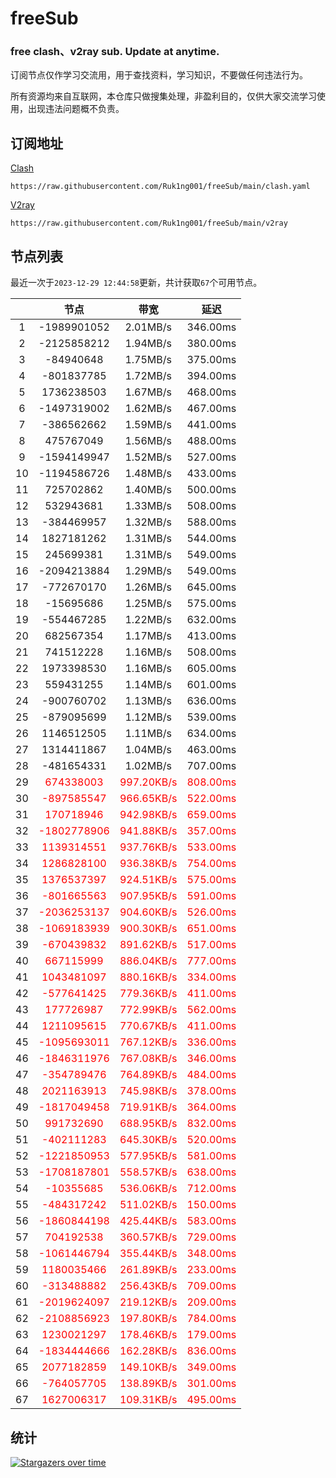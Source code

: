 # freeSub
### free clash、v2ray sub. Update at anytime.

订阅节点仅作学习交流用，用于查找资料，学习知识，不要做任何违法行为。

所有资源均来自互联网，本仓库只做搜集处理，非盈利目的，仅供大家交流学习使用，出现违法问题概不负责。

## 订阅地址
[Clash](https://raw.githubusercontent.com/Ruk1ng001/freeSub/main/clash.yaml)
```
https://raw.githubusercontent.com/Ruk1ng001/freeSub/main/clash.yaml
```
[V2ray](https://raw.githubusercontent.com/Ruk1ng001/freeSub/main/v2ray)
```
https://raw.githubusercontent.com/Ruk1ng001/freeSub/main/v2ray
```

## 节点列表

最近一次于`2023-12-29 12:44:58`更新，共计获取`67`个可用节点。

|  | 节点 | 带宽 | 延迟 |
|:-:|:--:|:--:|:--:|
 | 1 | -1989901052 | 2.01MB/s | 346.00ms |
 | 2 | -2125858212 | 1.94MB/s | 380.00ms |
 | 3 | -84940648 | 1.75MB/s | 375.00ms |
 | 4 | -801837785 | 1.72MB/s | 394.00ms |
 | 5 | 1736238503 | 1.67MB/s | 468.00ms |
 | 6 | -1497319002 | 1.62MB/s | 467.00ms |
 | 7 | -386562662 | 1.59MB/s | 441.00ms |
 | 8 | 475767049 | 1.56MB/s | 488.00ms |
 | 9 | -1594149947 | 1.52MB/s | 527.00ms |
 | 10 | -1194586726 | 1.48MB/s | 433.00ms |
 | 11 | 725702862 | 1.40MB/s | 500.00ms |
 | 12 | 532943681 | 1.33MB/s | 508.00ms |
 | 13 | -384469957 | 1.32MB/s | 588.00ms |
 | 14 | 1827181262 | 1.31MB/s | 544.00ms |
 | 15 | 245699381 | 1.31MB/s | 549.00ms |
 | 16 | -2094213884 | 1.29MB/s | 549.00ms |
 | 17 | -772670170 | 1.26MB/s | 645.00ms |
 | 18 | -15695686 | 1.25MB/s | 575.00ms |
 | 19 | -554467285 | 1.22MB/s | 632.00ms |
 | 20 | 682567354 | 1.17MB/s | 413.00ms |
 | 21 | 741512228 | 1.16MB/s | 508.00ms |
 | 22 | 1973398530 | 1.16MB/s | 605.00ms |
 | 23 | 559431255 | 1.14MB/s | 601.00ms |
 | 24 | -900760702 | 1.13MB/s | 636.00ms |
 | 25 | -879095699 | 1.12MB/s | 539.00ms |
 | 26 | 1146512505 | 1.11MB/s | 634.00ms |
 | 27 | 1314411867 | 1.04MB/s | 463.00ms |
 | 28 | -481654331 | 1.02MB/s | 707.00ms |
 | 29 | <font color=red>674338003</font> | <font color=red>997.20KB/s</font> | <font color=red>808.00ms</font> |
 | 30 | <font color=red>-897585547</font> | <font color=red>966.65KB/s</font> | <font color=red>522.00ms</font> |
 | 31 | <font color=red>170718946</font> | <font color=red>942.98KB/s</font> | <font color=red>659.00ms</font> |
 | 32 | <font color=red>-1802778906</font> | <font color=red>941.88KB/s</font> | <font color=red>357.00ms</font> |
 | 33 | <font color=red>1139314551</font> | <font color=red>937.76KB/s</font> | <font color=red>533.00ms</font> |
 | 34 | <font color=red>1286828100</font> | <font color=red>936.38KB/s</font> | <font color=red>754.00ms</font> |
 | 35 | <font color=red>1376537397</font> | <font color=red>924.51KB/s</font> | <font color=red>575.00ms</font> |
 | 36 | <font color=red>-801665563</font> | <font color=red>907.95KB/s</font> | <font color=red>591.00ms</font> |
 | 37 | <font color=red>-2036253137</font> | <font color=red>904.60KB/s</font> | <font color=red>526.00ms</font> |
 | 38 | <font color=red>-1069183939</font> | <font color=red>900.30KB/s</font> | <font color=red>651.00ms</font> |
 | 39 | <font color=red>-670439832</font> | <font color=red>891.62KB/s</font> | <font color=red>517.00ms</font> |
 | 40 | <font color=red>667115999</font> | <font color=red>886.04KB/s</font> | <font color=red>777.00ms</font> |
 | 41 | <font color=red>1043481097</font> | <font color=red>880.16KB/s</font> | <font color=red>334.00ms</font> |
 | 42 | <font color=red>-577641425</font> | <font color=red>779.36KB/s</font> | <font color=red>411.00ms</font> |
 | 43 | <font color=red>177726987</font> | <font color=red>772.99KB/s</font> | <font color=red>562.00ms</font> |
 | 44 | <font color=red>1211095615</font> | <font color=red>770.67KB/s</font> | <font color=red>411.00ms</font> |
 | 45 | <font color=red>-1095693011</font> | <font color=red>767.12KB/s</font> | <font color=red>336.00ms</font> |
 | 46 | <font color=red>-1846311976</font> | <font color=red>767.08KB/s</font> | <font color=red>346.00ms</font> |
 | 47 | <font color=red>-354789476</font> | <font color=red>764.89KB/s</font> | <font color=red>484.00ms</font> |
 | 48 | <font color=red>2021163913</font> | <font color=red>745.98KB/s</font> | <font color=red>378.00ms</font> |
 | 49 | <font color=red>-1817049458</font> | <font color=red>719.91KB/s</font> | <font color=red>364.00ms</font> |
 | 50 | <font color=red>991732690</font> | <font color=red>688.95KB/s</font> | <font color=red>832.00ms</font> |
 | 51 | <font color=red>-402111283</font> | <font color=red>645.30KB/s</font> | <font color=red>520.00ms</font> |
 | 52 | <font color=red>-1221850953</font> | <font color=red>577.95KB/s</font> | <font color=red>581.00ms</font> |
 | 53 | <font color=red>-1708187801</font> | <font color=red>558.57KB/s</font> | <font color=red>638.00ms</font> |
 | 54 | <font color=red>-10355685</font> | <font color=red>536.06KB/s</font> | <font color=red>712.00ms</font> |
 | 55 | <font color=red>-484317242</font> | <font color=red>511.02KB/s</font> | <font color=red>150.00ms</font> |
 | 56 | <font color=red>-1860844198</font> | <font color=red>425.44KB/s</font> | <font color=red>583.00ms</font> |
 | 57 | <font color=red>704192538</font> | <font color=red>360.57KB/s</font> | <font color=red>729.00ms</font> |
 | 58 | <font color=red>-1061446794</font> | <font color=red>355.44KB/s</font> | <font color=red>348.00ms</font> |
 | 59 | <font color=red>1180035466</font> | <font color=red>261.89KB/s</font> | <font color=red>233.00ms</font> |
 | 60 | <font color=red>-313488882</font> | <font color=red>256.43KB/s</font> | <font color=red>709.00ms</font> |
 | 61 | <font color=red>-2019624097</font> | <font color=red>219.12KB/s</font> | <font color=red>209.00ms</font> |
 | 62 | <font color=red>-2108856923</font> | <font color=red>197.80KB/s</font> | <font color=red>784.00ms</font> |
 | 63 | <font color=red>1230021297</font> | <font color=red>178.46KB/s</font> | <font color=red>179.00ms</font> |
 | 64 | <font color=red>-1834444666</font> | <font color=red>162.28KB/s</font> | <font color=red>836.00ms</font> |
 | 65 | <font color=red>2077182859</font> | <font color=red>149.10KB/s</font> | <font color=red>349.00ms</font> |
 | 66 | <font color=red>-764057705</font> | <font color=red>138.89KB/s</font> | <font color=red>301.00ms</font> |
 | 67 | <font color=red>1627006317</font> | <font color=red>109.31KB/s</font> | <font color=red>495.00ms</font> |


## 统计

[![Stargazers over time](https://starchart.cc/Ruk1ng001/freeSub.svg)](https://starchart.cc/Ruk1ng001/freeSub)